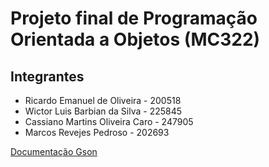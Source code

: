 # Projeto final de Programação Orientada a Objetos (MC322)
## Integrantes
- Ricardo Emanuel de Oliveira - 200518
- Wictor Luis Barbian da Silva - 225845
- Cassiano Martins Oliveira Caro - 247905
- Marcos Revejes Pedroso - 202693

[Documentação Gson](https://github.com/google/gson/blob/main/UserGuide.md)
